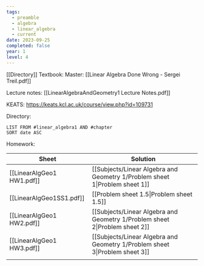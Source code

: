 ```yaml
---
tags:
  - preamble
  - algebra
  - linear_algebra
  - current
date: 2023-09-25
completed: false
year: 1
level: 4
---
```

[[Directory]]
Textbook: 
Master: [[Linear Algebra Done Wrong - Sergei Treil.pdf]]

Lecture notes: [[LinearAlgebraAndGeometry1 Lecture Notes.pdf]]

KEATS: https://keats.kcl.ac.uk/course/view.php?id=109731

Directory:
```dataview
LIST FROM #linear_algebra1 AND #chapter
SORT date ASC
```

Homework:

| Sheet                     | Solution                                                                    |
| ------------------------- | --------------------------------------------------------------------------- |
| [[LinearAlgGeo1 HW1.pdf]] | [[Subjects/Linear Algebra and Geometry 1/Problem sheet 1\|Problem sheet 1]] |
| [[LinearAlgGeo1SS1.pdf]]  | [[Problem sheet 1.5\|Problem sheet 1.5]]                                    |
| [[LinearAlgGeo1 HW2.pdf]] | [[Subjects/Linear Algebra and Geometry 1/Problem sheet 2\|Problem sheet 2]] |
| [[LinearAlgGeo1 HW3.pdf]] | [[Subjects/Linear Algebra and Geometry 1/Problem sheet 3\|Problem sheet 3]] |
|                           |                                                                             |
